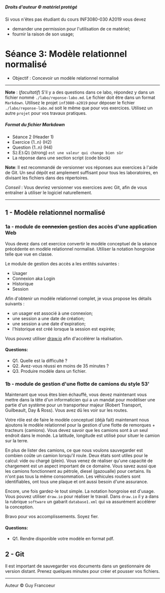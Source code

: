 ##### Droits d'auteur :copyright: matériel protégé 
 Si vous n'êtes pas étudiant du cours INF3080-030 A2019 vous devez 
 - demander une permission pour l'utilisation de ce matériel;
 - fournir la raison de son usage;

# Séance 3: Modèle relationnel normalisé

- Objectif : Concevoir un modèle relationnel normalisé 
   
----
**Note** : (_facultatif_) S'il y a des questions dans ce labo, répondez y dans un fichier 
nommé `./labo/reponse-labo.md`. Le fichier doit être dans un format `Markdown`. Utilisez 
le projet `inf3080-a2019` pour déposer le fichier `./labo/reponse-labo.md` soit le même
que pour vos exercices.  Utilisez un autre `projet` pour vos travaux pratiques.

##### Format du fichier Markdown
 + Séance 2 (Header 1)
 + Exercice {1..n} (H2)
 + Question {1..n} (H4)
 + S`2`.E`3`.Q`1` (strong) `est une valeur qui change bien sûr`
 + La réponse dans une section script (code block)

**Note**: Il est recommandé de versionner vos réponses aux exercices à l'aide
de Git. Un seul dépôt est amplement suffisant pour tous les laboratoires, en
divisant les fichiers dans des répertoires.

*Conseil* : Vous devriez versionner vos exercices avec Git, afin de
vous entraîner à utiliser le logiciel naturellement.

----

## 1 - Modèle relationnel normalisé

### 1a - module de ~~connexion~~ gestion des accès d'une application Web

Vous devez dans cet exercice convertir le modèle conceptuel de la séance précédente en modèle relationnel normalisé. 
Utiliser la notation hongroise telle que vue en classe.

Le module de gestion des accès a les entités suivantes :
 + Usager
 + Connexion aka Login
 + Historique
 + Session

Afin d'obtenir un modèle relationnel complet, je vous propose les détails suivants :
 - un usager est associé à une connexion;
 - une session a une date de création;
 - une session a une date d'expiration;
 - l'historique est créé lorsque la session est expirée;

Vous pouvez utiliser [draw.io](draw.io) afin d'accélérer la réalisation.

#### Questions:
+ Q1. Quelle est la difficulté ?
+ Q2. Avez-vous réussi en moins de 35 minutes ?
+ Q3. Produire modèle dans un fichier.

### 1b - module de gestion d'une flotte de camions du style 53'

Maintenant que vous êtes bien échauffé, vous devez maintenant vous mettre dans la tête d'un
informaticien qui a un mandat pour modéliser une partie d'un système pour un transporteur 
majeur (Robert Transport, Guilbeault, Day & Ross).  Vous avez dû les voir sur les routes.

Votre rôle est de faire le modèle conceptuel (déjà fait) maintenant nous ajoutons le modèle
relationnel pour la gestion d'une flotte de remorques + tracteurs (camions).
Vous devez savoir que les camions sont à un seul endroit dans le monde.
La latitude, longitude est utilisé pour situer le camion sur la terre.

En plus de lister des camions, ce que nous voulons sauvegarder est combien coûte un camion lorsqu'il roule.
Deux états sont utiles pour le calcul: vide ou chargé (plein).  Vous venez de réaliser qu'une capacité
de chargement est un aspect important de ce domaine.  Vous savez aussi que les camions fonctionnent au
pétrole, diesel (gazoualle) pour certains. Ils n'ont pas tous la même consommation. Les véhicules 
routiers sont identifiables, ont tous une plaque et ont aussi besoin d'une assurance.

Encore, une fois gardez-le tout simple. La notation hongroise est d'usage. Vous pouvez utiliser `draw.io`
pour réaliser le travail.  Dans `draw.io` il y a dans la rubrique `software` un gabarit `database1.xml` 
qui va assurément accélérer la conception. 

Bravo pour vos accomplissements.  Soyez fier.

#### Questions:
 + Q1. Rendre disponible votre modèle en format pdf.

## 2 - Git

Il est important de sauvegarder vos documents dans un gestionnaire de version distant.
Prenez quelques minutes pour créer et pousser vos fichiers.


----
Auteur :copyright: Guy Francoeur
